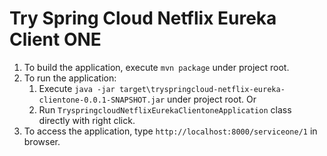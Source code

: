 # Try Spring Cloud Netflix Eureka Client ONE

1. To build the application, execute `mvn package` under project root.
2. To run the application:
    1. Execute `java -jar target\tryspringcloud-netflix-eureka-clientone-0.0.1-SNAPSHOT.jar` under project root. Or
    2. Run `TryspringcloudNetflixEurekaClientoneApplication` class directly with right click.
3. To access the application, type `http://localhost:8000/serviceone/1` in browser.

